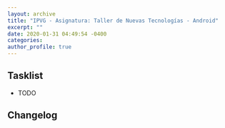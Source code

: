 ```yaml
---
layout: archive
title: "IPVG - Asignatura: Taller de Nuevas Tecnologías - Android"
excerpt: ""
date: 2020-01-31 04:49:54 -0400
categories: 
author_profile: true
---
```


## Tasklist

- TODO

## Changelog

